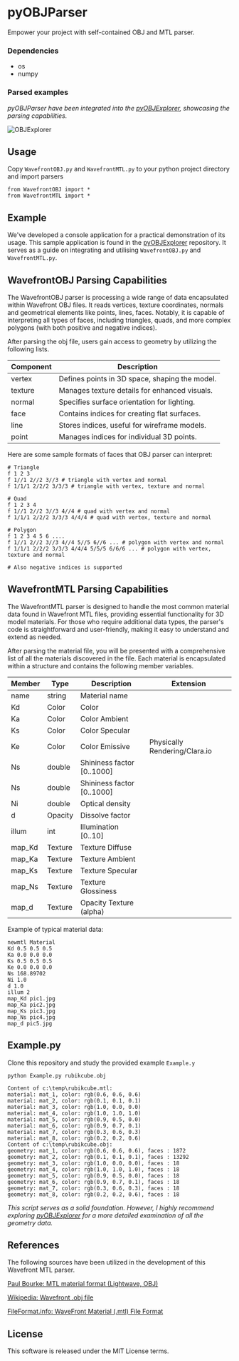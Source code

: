 # pyOBJParser

Empower your project with self-contained OBJ and MTL parser.

### Dependencies
- os
- numpy

### Parsed examples
*pyOBJParser have been integrated into the [pyOBJExplorer](https://github.com/StefanJohnsen/pyOBJExplorer), showcasing the parsing capabilities.*

![OBJExplorer](https://github.com/StefanJohnsen/pyOBJExplorer/blob/main/pictures/explorer.png)

## Usage

Copy `WavefrontOBJ.py` and `WavefrontMTL.py` to your python project directory and import parsers 

```
from WavefrontOBJ import *
from WavefrontMTL import *
```

## Example
We've developed a console application for a practical demonstration of its usage. This sample application is found in the [pyOBJExplorer](https://github.com/StefanJohnsen/pyOBJExplorer) repository. It serves as a guide on integrating and utilising `WavefrontOBJ.py` and `WavefrontMTL.py`.

## WavefrontOBJ Parsing Capabilities

The WavefrontOBJ parser is processing a wide range of data encapsulated within Wavefront OBJ files. It reads vertices, texture coordinates, normals and geometrical elements like points, lines, faces. Notably, it is capable of interpreting all types of faces, including triangles, quads, and more complex polygons (with both positive and negative indices).

After parsing the obj file, users gain access to geometry by utilizing the following lists.
	
| Component | Description                                    |
|-----------|------------------------------------------------|
| vertex    | Defines points in 3D space, shaping the model. |
| texture   | Manages texture details for enhanced visuals.  |
| normal    | Specifies surface orientation for lighting.    |
| face      | Contains indices for creating flat surfaces.   |
| line      | Stores indices, useful for wireframe models.   |
| point     | Manages indices for individual 3D points.      |

Here are some sample formats of faces that OBJ parser can interpret:

```
# Triangle
f 1 2 3 
f 1//1 2//2 3//3 # triangle with vertex and normal
f 1/1/1 2/2/2 3/3/3 # triangle with vertex, texture and normal

# Quad
f 1 2 3 4
f 1//1 2//2 3//3 4//4 # quad with vertex and normal
f 1/1/1 2/2/2 3/3/3 4/4/4 # quad with vertex, texture and normal

# Polygon
f 1 2 3 4 5 6 ....
f 1//1 2//2 3//3 4//4 5//5 6//6 ... # polygon with vertex and normal
f 1/1/1 2/2/2 3/3/3 4/4/4 5/5/5 6/6/6 ... # polygon with vertex, texture and normal

# Also negative indices is supported
```

## WavefrontMTL Parsing Capabilities

The WavefrontMTL parser is designed to handle the most common material data found in Wavefront MTL files, providing essential functionality for 3D model materials. For those who require additional data types, the parser's code is straightforward and user-friendly, making it easy to understand and extend as needed.

After parsing the material file, you will be presented with a comprehensive list of all the materials discovered in the file. Each material is encapsulated within a structure and contains the following member variables.

| Member        | Type          | Description                  | Extension                              |
|---------------|---------------|------------------------------|----------------------------------------|
| name          | string        | Material name                |                                        |
| Kd            | Color         | Color                        |                                        |
| Ka            | Color         | Color Ambient                |                                        |
| Ks            | Color         | Color Specular               |                                        |
| Ke            | Color         | Color Emissive               | Physically Rendering/Clara.io          |
| Ns            | double        | Shininess factor [0..1000]   |                                        |
| Ns            | double        | Shininess factor [0..1000]   |                                        |
| Ni            | double        | Optical density              |                                        |
| d             | Opacity       | Dissolve factor              |                                        |
| illum         | int           | Illumination [0..10]         |                                        |
| map_Kd        | Texture       | Texture Diffuse              |                                        |
| map_Ka        | Texture       | Texture Ambient              |                                        |
| map_Ks        | Texture       | Texture Specular             |                                        |
| map_Ns        | Texture       | Texture Glossiness           |                                        |
| map_d         | Texture       | Opacity Texture (alpha)      |                                        |

Example of typical material data:

```
newmtl Material
Kd 0.5 0.5 0.5
Ka 0.0 0.0 0.0
Ks 0.5 0.5 0.5
Ke 0.0 0.0 0.0
Ns 168.89702
Ni 1.0
d 1.0
illum 2
map_Kd pic1.jpg
map_Ka pic2.jpg
map_Ks pic3.jpg
map_Ns pic4.jpg
map_d pic5.jpg
```

## Example.py
Clone this repository and study the provided example `Example.y`

```
python Example.py rubikcube.obj
```
```
Content of c:\temp\rubikcube.mtl:
material: mat_1, color: rgb(0.6, 0.6, 0.6)
material: mat_2, color: rgb(0.1, 0.1, 0.1)
material: mat_3, color: rgb(1.0, 0.0, 0.0)
material: mat_4, color: rgb(1.0, 1.0, 1.0)
material: mat_5, color: rgb(0.9, 0.5, 0.0)
material: mat_6, color: rgb(0.9, 0.7, 0.1)
material: mat_7, color: rgb(0.3, 0.6, 0.3)
material: mat_8, color: rgb(0.2, 0.2, 0.6)
Content of c:\temp\rubikcube.obj:
geometry: mat_1, color: rgb(0.6, 0.6, 0.6), faces : 1872
geometry: mat_2, color: rgb(0.1, 0.1, 0.1), faces : 13292
geometry: mat_3, color: rgb(1.0, 0.0, 0.0), faces : 18
geometry: mat_4, color: rgb(1.0, 1.0, 1.0), faces : 18
geometry: mat_5, color: rgb(0.9, 0.5, 0.0), faces : 18
geometry: mat_6, color: rgb(0.9, 0.7, 0.1), faces : 18
geometry: mat_7, color: rgb(0.3, 0.6, 0.3), faces : 18
geometry: mat_8, color: rgb(0.2, 0.2, 0.6), faces : 18

```
*This script serves as a solid foundation. However, I highly recommend exploring [pyOBJExplorer](https://github.com/StefanJohnsen/pyOBJExplorer) for a more detailed examination of all the geometry data.*

## References
The following sources have been utilized in the development of this Wavefront MTL parser.

[Paul Bourke: MTL material format (Lightwave, OBJ)](http://paulbourke.net/dataformats/mtl/)

[Wikipedia: Wavefront .obj file](https://en.wikipedia.org/wiki/Wavefront_.obj_file)

[FileFormat.info: WaveFront Material (.mtl) File Format](https://www.fileformat.info/format/material/)

## License
This software is released under the MIT License terms.
